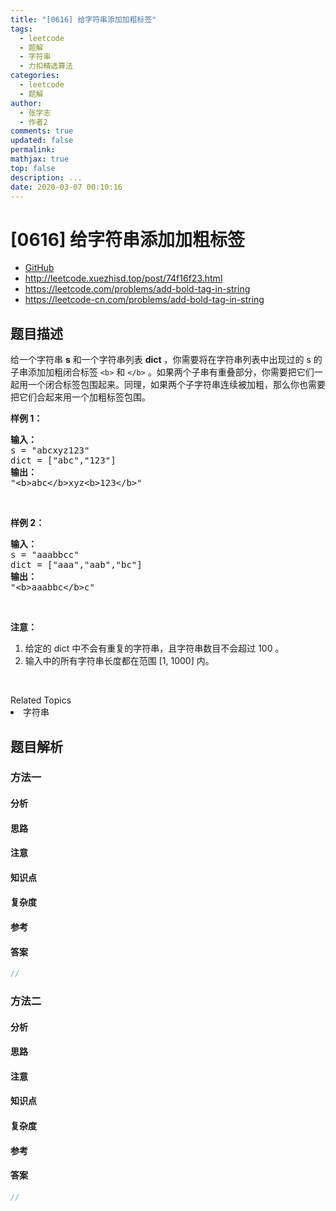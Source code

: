 ```yaml
---
title: "[0616] 给字符串添加加粗标签"
tags:
  - leetcode
  - 题解
  - 字符串
  - 力扣精选算法
categories:
  - leetcode
  - 题解
author:
  - 张学志
  - 作者2
comments: true
updated: false
permalink:
mathjax: true
top: false
description: ...
date: 2020-03-07 00:10:16
---
```



# [0616] 给字符串添加加粗标签
* [GitHub](https://github.com/algoboy101/LeetCodeCrowdsource/tree/master/_posts/QA/%5B0616%5D%20%E7%BB%99%E5%AD%97%E7%AC%A6%E4%B8%B2%E6%B7%BB%E5%8A%A0%E5%8A%A0%E7%B2%97%E6%A0%87%E7%AD%BE.md)
* http://leetcode.xuezhisd.top/post/74f16f23.html
* https://leetcode.com/problems/add-bold-tag-in-string
* https://leetcode-cn.com/problems/add-bold-tag-in-string


## 题目描述

<p>给一个字符串&nbsp;<strong>s</strong>&nbsp;和一个字符串列表&nbsp;<strong>dict</strong>&nbsp;，你需要将在字符串列表中出现过的 s 的子串添加加粗闭合标签&nbsp;<code>&lt;b&gt;</code>&nbsp;和&nbsp;<code>&lt;/b&gt;</code>&nbsp;。如果两个子串有重叠部分，你需要把它们一起用一个闭合标签包围起来。同理，如果两个子字符串连续被加粗，那么你也需要把它们合起来用一个加粗标签包围。</p>

<p><strong>样例 1：</strong></p>

<pre><strong>输入：</strong>
s = &quot;abcxyz123&quot;
dict = [&quot;abc&quot;,&quot;123&quot;]
<strong>输出：</strong>
&quot;&lt;b&gt;abc&lt;/b&gt;xyz&lt;b&gt;123&lt;/b&gt;&quot;
</pre>

<p>&nbsp;</p>

<p><strong>样例 2：</strong></p>

<pre><strong>输入：</strong>
s = &quot;aaabbcc&quot;
dict = [&quot;aaa&quot;,&quot;aab&quot;,&quot;bc&quot;]
<strong>输出：</strong>
&quot;&lt;b&gt;aaabbc&lt;/b&gt;c&quot;
</pre>

<p>&nbsp;</p>

<p><strong>注意：</strong></p>

<ol>
	<li>给定的 dict 中不会有重复的字符串，且字符串数目不会超过 100 。</li>
	<li>输入中的所有字符串长度都在范围 [1, 1000] 内。</li>
</ol>

<p>&nbsp;</p>
<div><div>Related Topics</div><div><li>字符串</li></div></div>


## 题目解析


### 方法一

#### 分析

#### 思路

#### 注意

#### 知识点

#### 复杂度

#### 参考

#### 答案

```cpp
//
```


### 方法二

#### 分析

#### 思路

#### 注意

#### 知识点

#### 复杂度

#### 参考

#### 答案

```cpp
//
```



